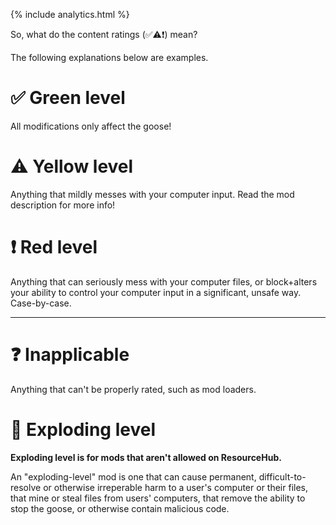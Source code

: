 {% include analytics.html %}

So, what do the content ratings (✅⚠️❗️) mean?

The following explanations below are examples.

# ✅ Green level

All modifications only affect the goose!

# ⚠️ Yellow level

Anything that mildly messes with your computer input. Read the mod description for more info!

# ❗️ Red level

Anything that can seriously mess with your computer files, or block+alters your ability to control your computer input in a significant, unsafe way. Case-by-case.

---

# ❓ Inapplicable

Anything that can't be properly rated, such as mod loaders.

# 🤯 Exploding level

**Exploding level is for mods that aren't allowed on ResourceHub.**

An "exploding-level" mod is one that can cause permanent, difficult-to-resolve or otherwise irreperable harm to a user's computer or their files, that mine or steal files from users' computers, that remove the ability to stop the goose, or otherwise contain malicious code.
